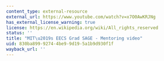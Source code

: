 ```yaml
---
content_type: external-resource
external_url: https://www.youtube.com/watch?v=x7O0AwKRJNg
has_external_license_warning: true
license: https://en.wikipedia.org/wiki/All_rights_reserved
status: ''
title: "MIT\u2019s EECS Grad SAGE - Mentoring video"
uid: 830ba899-9274-4be9-9d19-5a1b9d930f1f
wayback_url: ''
---
```


